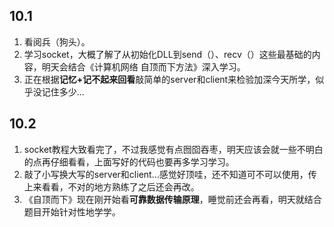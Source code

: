 ## 10.1
1. 看阅兵（狗头）。 
2. 学习socket，大概了解了从初始化DLL到send（）、recv（）这些最基础的内容，明天会结合《计算机网络 自顶而下方法》深入学习。 
3. 正在根据**记忆+记不起来回看**敲简单的server和client来检验加深今天所学，似乎没记住多少...
## 10.2
1. socket教程大致看完了，不过我感觉有点囫囵吞枣，明天应该会就一些不明白的点再仔细看看，上面写好的代码也要再多学习学习。
1. 敲了小写换大写的server和client...感觉好顶哇，还不知道可不可以使用，传上来看看，不对的地方熟练了之后还会再改。
2. 《自顶而下》现在刚开始看**可靠数据传输原理**，睡觉前还会再看，明天就结合题目开始针对性地学学。
